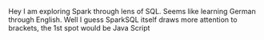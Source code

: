 Hey I am exploring Spark through lens of SQL. 
Seems like learning German through English. 
Well I guess SparkSQL itself draws more attention to brackets, the 1st spot would be Java Script
